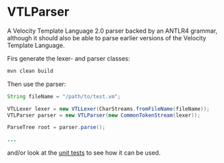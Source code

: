 # VTLParser

A Velocity Template Language 2.0 parser backed by an ANTLR4 grammar, although 
it should also be able to parse earlier versions of the Velocity Template 
Language.

Firs generate the lexer- and parser classes:

```bash
mvn clean build
```

Then use the parser:

```java
String fileName = "/path/to/test.vm";

VTLLexer lexer = new VTLLexer(CharStreams.fromFileName(fileName));
VTLParser parser = new VTLParser(new CommonTokenStream(lexer));

ParseTree root = parser.parse();

...
```

and/or look at the [unit tests](https://github.com/bkiers/vtl-parser/tree/master/src/test/java/vtlp) 
to see how it can be used.